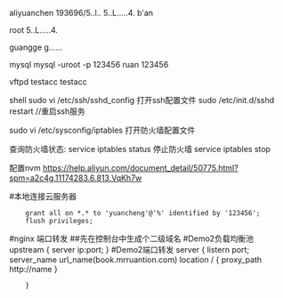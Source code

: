 aliyuanchen
193696/5..l..
5..L.....4.
b'an

root 
5..L.....4.

guangge
g......

mysql 
mysql -uroot -p
123456
ruan
123456

vftpd
testacc
testacc


shell
sudo vi /etc/ssh/sshd_config 打开ssh配置文件
sudo /etc/init.d/sshd restart //重启ssh服务

sudo vi /etc/sysconfig/iptables 打开防火墙配置文件

查询防火墙状态: service iptables status
停止防火墙 service iptables stop

配置nvm
https://help.aliyun.com/document_detail/50775.html?spm=a2c4g.11174283.6.813.VqKh7w

#本地连接云服务器

        grant all on *.* to 'yuancheng'@'%' identified by '123456';
        flush privileges;



#nginx 端口转发
##先在控制台中生成个二级域名
        #Demo2负载均衡池
        upstream <name> {
            server ip:port;
        }
        #Demo2端口转发
        server {
            listern   port;
            server_name   url_name(book.mrruantion.com)
            location / {
                proxy_path  http://name
            }
            
        }